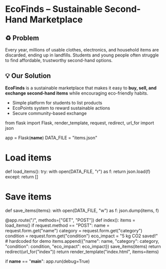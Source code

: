 # EcoFinds – Sustainable Second-Hand Marketplace  

## ♻️ Problem  
Every year, millions of usable clothes, electronics, and household items are discarded, ending up in landfills. Students and young people often struggle to find affordable, trustworthy second-hand options.  

## 💡 Our Solution  
**EcoFinds** is a sustainable marketplace that makes it easy to **buy, sell, and exchange second-hand items** while encouraging eco-friendly habits.  
- Simple platform for students to list products  
- EcoPoints system to reward sustainable actions  
- Secure community-based exchange  

from flask import Flask, render_template, request, redirect, url_for
import json

app = Flask(__name__)
DATA_FILE = "items.json"

# Load items
def load_items():
    try:
        with open(DATA_FILE, "r") as f:
            return json.load(f)
    except:
        return []

# Save items
def save_items(items):
    with open(DATA_FILE, "w") as f:
        json.dump(items, f)

@app.route("/", methods=["GET", "POST"])
def index():
    items = load_items()
    if request.method == "POST":
        name = request.form.get("name")
        category = request.form.get("category")
        condition = request.form.get("condition")
        eco_impact = "5 kg CO2 saved!"  # hardcoded for demo
        items.append({"name": name, "category": category, "condition": condition, "eco_impact": eco_impact})
        save_items(items)
        return redirect(url_for("index"))
    return render_template("index.html", items=items)

if __name__ == "__main__":
    app.run(debug=True)
